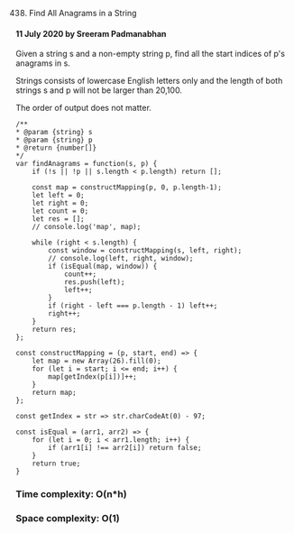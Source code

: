 438. Find All Anagrams in a String

#### 11 July 2020 by Sreeram Padmanabhan

Given a string s and a non-empty string p, find all the start indices of p's anagrams in s.

Strings consists of lowercase English letters only and the length of both strings s and p will not be larger than 20,100.

The order of output does not matter.


    /**
    * @param {string} s
    * @param {string} p
    * @return {number[]}
    */
    var findAnagrams = function(s, p) {
        if (!s || !p || s.length < p.length) return [];

        const map = constructMapping(p, 0, p.length-1);
        let left = 0;
        let right = 0;
        let count = 0;
        let res = [];
        // console.log('map', map);

        while (right < s.length) {
            const window = constructMapping(s, left, right);
            // console.log(left, right, window);
            if (isEqual(map, window)) {
                count++;
                res.push(left);
                left++;
            }
            if (right - left === p.length - 1) left++;
            right++;
        }
        return res;
    };

    const constructMapping = (p, start, end) => {
        let map = new Array(26).fill(0);
        for (let i = start; i <= end; i++) {
            map[getIndex(p[i])]++;
        }
        return map;
    };

    const getIndex = str => str.charCodeAt(0) - 97;

    const isEqual = (arr1, arr2) => {
        for (let i = 0; i < arr1.length; i++) {
            if (arr1[i] !== arr2[i]) return false;
        }
        return true;
    }

### Time complexity: O(n*h)
### Space complexity: O(1)
